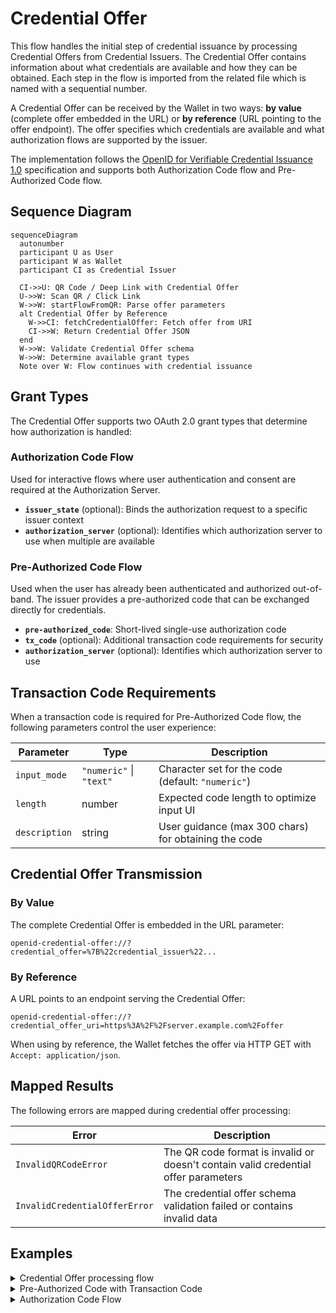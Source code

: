 # Credential Offer

This flow handles the initial step of credential issuance by processing Credential Offers from Credential Issuers. The Credential Offer contains information about what credentials are available and how they can be obtained. Each step in the flow is imported from the related file which is named with a sequential number.

A Credential Offer can be received by the Wallet in two ways: **by value** (complete offer embedded in the URL) or **by reference** (URL pointing to the offer endpoint). The offer specifies which credentials are available and what authorization flows are supported by the issuer.

The implementation follows the [OpenID for Verifiable Credential Issuance 1.0](https://openid.net/specs/openid-4-verifiable-credential-issuance-1_0.html#name-credential-offer-endpoint) specification and supports both Authorization Code flow and Pre-Authorized Code flow.

## Sequence Diagram

```mermaid
sequenceDiagram
  autonumber
  participant U as User
  participant W as Wallet
  participant CI as Credential Issuer

  CI->>U: QR Code / Deep Link with Credential Offer
  U->>W: Scan QR / Click Link
  W->>W: startFlowFromQR: Parse offer parameters
  alt Credential Offer by Reference
    W->>CI: fetchCredentialOffer: Fetch offer from URI
    CI->>W: Return Credential Offer JSON
  end
  W->>W: Validate Credential Offer schema
  W->>W: Determine available grant types
  Note over W: Flow continues with credential issuance
```

## Grant Types

The Credential Offer supports two OAuth 2.0 grant types that determine how authorization is handled:

### Authorization Code Flow

Used for interactive flows where user authentication and consent are required at the Authorization Server.

- **`issuer_state`** (optional): Binds the authorization request to a specific issuer context
- **`authorization_server`** (optional): Identifies which authorization server to use when multiple are available

### Pre-Authorized Code Flow

Used when the user has already been authenticated and authorized out-of-band. The issuer provides a pre-authorized code that can be exchanged directly for credentials.

- **`pre-authorized_code`**: Short-lived single-use authorization code
- **`tx_code`** (optional): Additional transaction code requirements for security
- **`authorization_server`** (optional): Identifies which authorization server to use

## Transaction Code Requirements

When a transaction code is required for Pre-Authorized Code flow, the following parameters control the user experience:

| Parameter     | Type                    | Description                                          |
| ------------- | ----------------------- | ---------------------------------------------------- |
| `input_mode`  | `"numeric"` \| `"text"` | Character set for the code (default: `"numeric"`)    |
| `length`      | number                  | Expected code length to optimize input UI            |
| `description` | string                  | User guidance (max 300 chars) for obtaining the code |

## Credential Offer Transmission

### By Value

The complete Credential Offer is embedded in the URL parameter:

```
openid-credential-offer://?credential_offer=%7B%22credential_issuer%22...
```

### By Reference

A URL points to an endpoint serving the Credential Offer:

```
openid-credential-offer://?credential_offer_uri=https%3A%2F%2Fserver.example.com%2Foffer
```

When using by reference, the Wallet fetches the offer via HTTP GET with `Accept: application/json`.

## Mapped Results

The following errors are mapped during credential offer processing:

| Error                         | Description                                                                        |
| ----------------------------- | ---------------------------------------------------------------------------------- |
| `InvalidQRCodeError`          | The QR code format is invalid or doesn't contain valid credential offer parameters |
| `InvalidCredentialOfferError` | The credential offer schema validation failed or contains invalid data             |

## Examples

<details>
  <summary>Credential Offer processing flow</summary>

```ts
// Parse QR code or deep link
const qrCode =
  "openid-credential-offer://?credential_offer_uri=https%3A%2F%2Fissuer.example.com%2Foffer";
const { credential_offer_uri } = startFlowFromQR(qrCode);

// Fetch the credential offer if by reference
const offer = await fetchCredentialOffer(credential_offer_uri, { appFetch });

console.log(offer);
// {
//   credential_issuer: "https://issuer.example.com",
//   credential_configuration_ids: ["UniversityDegree", "DriverLicense"],
//   grants: {
//     authorization_code: {
//       issuer_state: "xyz123"
//     },
//     "urn:ietf:params:oauth:grant-type:pre-authorized_code": {
//       "pre-authorized_code": "SplxlOBeZQQYbYS6WxSbIA",
//       tx_code: {
//         length: 6,
//         input_mode: "numeric",
//         description: "Enter the code sent to your email"
//       }
//     }
//   }
// }
```

</details>

<details>
  <summary>Pre-Authorized Code with Transaction Code</summary>

```ts
const offer: CredentialOffer = {
  credential_issuer: "https://university.example.edu",
  credential_configuration_ids: ["DiplomaCredential"],
  grants: {
    "urn:ietf:params:oauth:grant-type:pre-authorized_code": {
      "pre-authorized_code": "eyJhbGciOiJIUzI1NiIsInR5cCI6IkpXVCJ9",
      tx_code: {
        length: 4,
        input_mode: "numeric",
        description: "Check your email for the verification code",
      },
    },
  },
};

// The user would need to:
// 1. Check their email for a 4-digit numeric code
// 2. Enter it in the wallet when prompted
// 3. The wallet uses both pre-authorized_code and tx_code in the token request
```

</details>

<details>
  <summary>Authorization Code Flow</summary>

```ts
const offer: CredentialOffer = {
  credential_issuer: "https://dmv.example.gov",
  credential_configuration_ids: ["org.iso.18013.5.1.mDL"],
  grants: {
    authorization_code: {
      issuer_state: "af0ifjsldkj",
      authorization_server: "https://auth.dmv.example.gov",
    },
  },
};

// This would lead to:
// 1. User authentication at the authorization server
// 2. User consent for credential issuance
// 3. Authorization code returned to wallet
// 4. Wallet exchanges code for access token
// 5. Wallet uses access token to request credential
```

</details>
